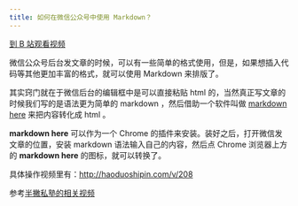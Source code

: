 ```yaml
---
title: 如何在微信公众号中使用 Markdown？
---
```


[到 B 站观看视频]()

微信公众号后台发文章的时候，可以有一些简单的格式使用，但是，如果想插入代码等其他更加丰富的格式，就可以使用 Markdown 来排版了。

其实窍门就在于微信后台的编辑框中是可以直接粘贴 html 的，当然真正写文章的时候我们写的是语法更为简单的 markdown ，然后借助一个软件叫做 [markdown here](http://markdown-here.com/) 来把内容转化成 html 。

**markdown here** 可以作为一个 Chrome 的插件来安装。装好之后，打开微信发文章的位置，安装 markdown 语法输入自己的内容，然后点 Chrome 浏览器上方的 **markdown here** 的图标，就可以转换了。

具体操作视频里有：http://haoduoshipin.com/v/208

参考[半撇私塾的相关视频](http://learn.bpteach.com/open/course/1?utm_source=zhihu.com&utm_campaign=cnm-vol-01&utm_medium=social&utm_term=markdown&utm_content=wechat-layout-guide)

